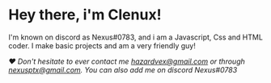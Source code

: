 # Hey there, i'm Clenux!
I'm known on discord as Nexus#0783, and i am a Javascript, Css and HTML coder.
I make basic projects and am a very friendly guy!


*❤ Don't hesitate to ever contact me hazardvex@gmail.com or through nexusptx@gmail.com. You can also add me on discord Nexus#0783*
